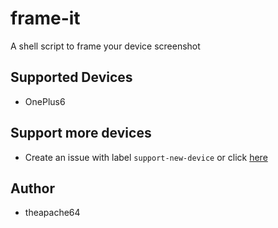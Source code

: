 # frame-it
A shell script to frame your device screenshot 

## Supported Devices

- OnePlus6

## Support more devices

- Create an issue with label `support-new-device` or click [here](https://github.com/theapache64/frame-it/issues/new?labels=support-new-device)

## Author

- theapache64